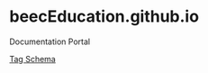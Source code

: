 # beecEducation.github.io
Documentation Portal

[Tag Schema]("beecEducation.github.io/schemas/tag-schema/tag-schema.html")
